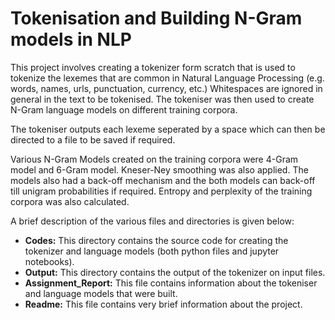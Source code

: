 # Tokenisation and Building N-Gram models in NLP
This project involves creating a tokenizer form scratch that is used to tokenize the lexemes that are  common in Natural Language Processing (e.g. words, names, urls, punctuation, currency, etc.) Whitespaces are ignored in general in the text to be tokenised. The tokeniser was then used to create N-Gram language models on different training corpora. 

The tokeniser outputs each lexeme seperated by a space which can then be directed to a file to be saved if required.

Various N-Gram Models created on the training corpora were 4-Gram model and 6-Gram model. Kneser-Ney smoothing was also applied. The models also had a back-off mechanism and the both models can back-off till unigram probabilities if required. 
Entropy and perplexity of the training corpora was also calculated.

A brief description of the various files and directories is given below:
- **Codes:** This directory contains the source code for creating the tokenizer and language models (both python files and jupyter notebooks).
- **Output:** This directory contains the output of the tokenizer on input files.
- **Assignment_Report:** This file contains information about the tokeniser and language models that were built.
- **Readme:** This file contains very brief information about the project.

